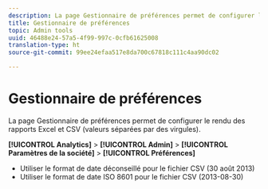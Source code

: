 ```yaml
---
description: La page Gestionnaire de préférences permet de configurer le rendu des rapports Excel et CSV (valeurs séparées par des virgules).
title: Gestionnaire de préférences
topic: Admin tools
uuid: 46488e24-57a5-4f99-997c-0cfb61625008
translation-type: ht
source-git-commit: 99ee24efaa517e8da700c67818c111c4aa90dc02

---
```



# Gestionnaire de préférences

La page Gestionnaire de préférences permet de configurer le rendu des rapports Excel et CSV (valeurs séparées par des virgules).

**[!UICONTROL Analytics]** > **[!UICONTROL Admin]** > **[!UICONTROL Paramètres de la société]** > **[!UICONTROL Préférences]**

* Utiliser le format de date déconseillé pour le fichier CSV (30 août 2013)
* Utiliser le format de date ISO 8601 pour le fichier CSV (2013-08-30)

